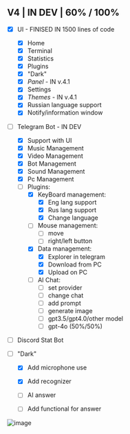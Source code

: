 ## V4 | IN DEV | 60% / 100%

- [x] UI - FINISED IN 1500 lines of code
  - [x] Home
  - [x] Terminal
  - [x] Statistics
  - [x] Plugins
  - [x] "Dark"
  - [x] _Panel_ - IN v.4.1
  - [x] Settings
  - [x] _Themes_ - IN v.4.1
  - [x] Russian language support
  - [x] Notify/information window

- [ ] Telegram Bot - IN DEV
  - [x] Support with UI 
  - [x] Music Management
  - [x] Video Management
  - [x] Bot Management
  - [x] Sound Management
  - [x] Pc Management
  - [ ] Plugins:
    - [x] KeyBoard management:
      - [x] Eng lang support
      - [x] Rus lang support
      - [x] Change language
    - [ ] Mouse management:
      - [ ] move
      - [ ] right/left button 
    - [x] Data management:
      - [x] Explorer in telegram
      - [x] Download from PC
      - [x] Upload on PC 
    - [ ] AI Chat:
      - [ ] set provider
      - [ ] change chat
      - [ ] add prompt
      - [ ] generate image
      - [ ] gpt3.5/gpt4.0/other model
      - [ ] gpt-4o (50%/50%)

- [ ] Discord Stat Bot

- [ ] "Dark"
  - [x] Add microphone use
  - [x] Add recognizer
  - [ ] AI answer
  - [ ] Add functional for answer




![image](https://github.com/Agzes/Pc-Stat-Bot/assets/103037173/257c8711-37b4-436d-932d-829ca6612ec4)
